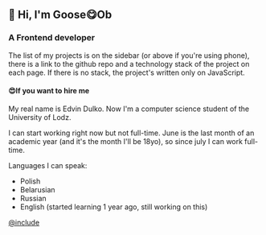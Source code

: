 ## 👋 Hi, I'm Goose😋Ob

### A Frontend developer

The list of my projects is on the sidebar (or above if you're using phone),
there is a link to the github repo and a technology stack of the project on each
page. If there is no stack, the project's written only on JavaScript.

#### 😍If you want to hire me

My real name is Edvin Dulko. Now I'm a computer science student of the
University of Lodz.

I can start working right now but not full-time.
June is the last month of an academic year
(and it's the month I'll be 18yo), so since july I can work full-time.

Languages I can speak:
- Polish
- Belarusian
- Russian
- English (started learning 1 year ago, still working on this)

[@include](../index.md)
